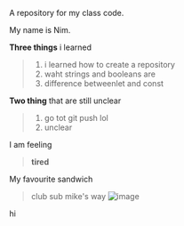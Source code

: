 A repository for my class code.

My name is Nim.

**Three things** i learned
>1. i learned how to create a repository  
>2. waht strings and booleans are
>3. difference betweenlet and const
>
**Two thing** that are still unclear
>1. go tot git push lol
>2. unclear
>

I am feeling
>**tired**
>
My favourite sandwich
>club sub mike's way
>![image](https://www.jerseymikes.ca/media/static/menu/products/lg/8-club-sub-reg.jpg)

hi
